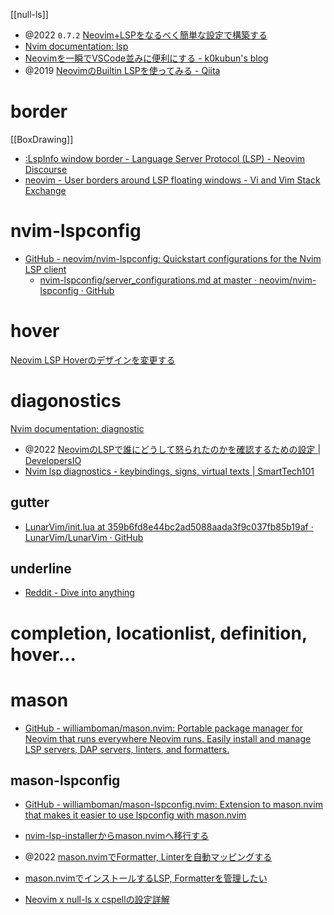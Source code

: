 [[null-ls]]

- @2022 `0.7.2` [Neovim+LSPをなるべく簡単な設定で構築する](https://zenn.dev/botamotch/articles/21073d78bc68bf)
- [Nvim documentation: lsp](https://neovim.io/doc/user/lsp.html)
- [Neovimを一瞬でVSCode並みに便利にする - k0kubun's blog](https://k0kubun.hatenablog.com/entry/neovim-lsp)
- @2019 [NeovimのBuiltin LSPを使ってみる - Qiita](https://qiita.com/slin/items/2b43925065de3b9a6d3b)

# border
[[BoxDrawing]]
- [:LspInfo window border - Language Server Protocol (LSP) - Neovim Discourse](https://neovim.discourse.group/t/lspinfo-window-border/1566)
- [neovim - User borders around LSP floating windows - Vi and Vim Stack Exchange](https://vi.stackexchange.com/questions/39074/user-borders-around-lsp-floating-windows)

# nvim-lspconfig
- [GitHub - neovim/nvim-lspconfig: Quickstart configurations for the Nvim LSP client](https://github.com/neovim/nvim-lspconfig)
	- [nvim-lspconfig/server_configurations.md at master · neovim/nvim-lspconfig · GitHub](https://github.com/neovim/nvim-lspconfig/blob/master/doc/server_configurations.md)

# hover
[Neovim LSP Hoverのデザインを変更する](https://zenn.dev/botamotch/scraps/4ce17ce1f311c9)

# diagonostics
[Nvim documentation: diagnostic](https://neovim.io/doc/user/diagnostic.html)

- @2022 [NeovimのLSPで誰にどうして怒られたのかを確認するための設定 | DevelopersIO](https://dev.classmethod.jp/articles/eetann-change-neovim-lsp-diagnostics-format/)
- [Nvim lsp diagnostics - keybindings, signs, virtual texts | SmartTech101](https://smarttech101.com/nvim-lsp-diagnostics-keybindings-signs-virtual-texts/)

## gutter
- [LunarVim/init.lua at 359b6fd8e44bc2ad5088aada3f9c037fb85b19af · LunarVim/LunarVim · GitHub](https://github.com/LunarVim/LunarVim/blob/359b6fd8e44bc2ad5088aada3f9c037fb85b19af/lua/lsp/init.lua#L2)

## underline
- [Reddit - Dive into anything](https://www.reddit.com/r/neovim/comments/lciqhp/disable_annoying_underline_when_make_errors/)

# completion, locationlist, definition, hover...

# mason
- [GitHub - williamboman/mason.nvim: Portable package manager for Neovim that runs everywhere Neovim runs. Easily install and manage LSP servers, DAP servers, linters, and formatters.](https://github.com/williamboman/mason.nvim)

## mason-lspconfig
- [GitHub - williamboman/mason-lspconfig.nvim: Extension to mason.nvim that makes it easier to use lspconfig with mason.nvim](https://github.com/williamboman/mason-lspconfig.nvim)

- [nvim-lsp-installerからmason.nvimへ移行する](https://zenn.dev/kawarimidoll/articles/367b78f7740e84)

- @2022 [mason.nvimでFormatter, Linterを自動マッピングする](https://zenn.dev/matcha1024/articles/1a972c6e161ad4)
- [mason.nvimでインストールするLSP, Formatterを管理したい](https://zenn.dev/sakikagr/scraps/a621c775c89b91)
- [Neovim x null-ls x cspellの設定詳解](https://zenn.dev/kawarimidoll/articles/ad35f3dc4a5009)

